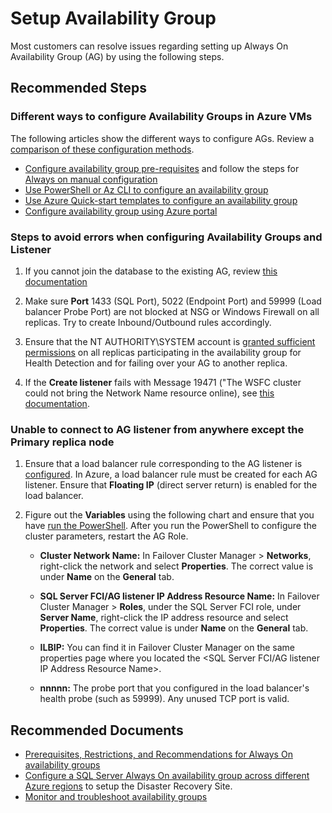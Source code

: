 <properties
  pagetitle="Setup Availability Group&#xD;"
  service="microsoft.sqlvirtualmachine"
  resource="sqlvirtualmachines"
  ms.author="vadeveka,amamun,ujpat"
  selfhelptype="Generic"
  supporttopicids="32740063"
  resourcetags="windowssql"
  productpesids="14745,16342"
  cloudenvironments="public,fairfax,usnat,ussec,blackforest,mooncake"
  articleid="3798c572-ddbe-495f-bb6a-894b9ad9efeb"
  ownershipid="AzureData_AzureSQLVM" />
# Setup Availability Group

Most customers can resolve issues regarding setting up Always On Availability Group (AG) by using the following steps.


## **Recommended Steps**

### Different ways to configure Availability Groups in Azure VMs

The following articles show the different ways to configure AGs. Review a [comparison of these configuration methods](https://docs.microsoft.com/azure/azure-sql/virtual-machines/windows/availability-group-overview#deployment).

* [Configure availability group pre-requisites](https://docs.microsoft.com/azure/azure-sql/virtual-machines/windows/availability-group-manually-configure-prerequisites-tutorial) and follow the steps for [Always on manual configuration](https://docs.microsoft.com/azure/azure-sql/virtual-machines/windows/availability-group-manually-configure-tutorial)
* [Use PowerShell or Az CLI to configure an availability group](https://docs.microsoft.com/azure/azure-sql/virtual-machines/windows/availability-group-az-commandline-configure?tabs=azure-cli)
* [Use Azure Quick-start templates to configure an availability group](https://docs.microsoft.com/azure/azure-sql/virtual-machines/windows/availability-group-quickstart-template-configure)
* [Configure availability group using Azure portal](https://docs.microsoft.com/azure/azure-sql/virtual-machines/windows/availability-group-azure-portal-configure?tabs=azure-cli)


### Steps to avoid errors when configuring Availability Groups and Listener

1. If you cannot join the database to the existing AG, review [this documentation](https://techcommunity.microsoft.com/t5/SQL-Server-Support/Create-Availability-Group-Fails-With-Error-35250-Failed-to-join/ba-p/317987)

1. Make sure **Port** 1433 (SQL Port), 5022 (Endpoint Port) and 59999 (Load balancer Probe Port) are not blocked at NSG or Windows Firewall on all replicas. Try to create Inbound/Outbound rules accordingly.
 
1. Ensure that the NT AUTHORITY\SYSTEM account is [granted sufficient permissions](https://support.microsoft.com/help/2847723/cannot-create-a-high-availability-group-in-microsoft-sql-server-2012) on all replicas participating in the availability group for Health Detection and for failing over your AG to another replica. 

1. If the **Create listener** fails with Message 19471 ("The WSFC cluster could not bring the Network Name resource online), see [this documentation](https://docs.microsoft.com/archive/blogs/alwaysonpro/create-listener-fails-with-message-the-wsfc-cluster-could-not-bring-the-network-name-resource-online).


### Unable to connect to AG listener from anywhere except the Primary replica node

1. Ensure that a load balancer rule corresponding to the AG listener is [configured](https://docs.microsoft.com/azure/virtual-machines/windows/sql/virtual-machines-windows-portal-sql-availability-group-tutorial#add-backend-pool-for-the-availability-group-listener). In Azure, a load balancer rule must be created for each AG listener. Ensure that **Floating IP** (direct server return) is enabled for the load balancer.<br>

1. Figure out the **Variables** using the following chart and ensure that you have [run the PowerShell](https://docs.microsoft.com/azure/virtual-machines/windows/sql/virtual-machines-windows-portal-sql-availability-group-tutorial#configure-listener). After you run the PowerShell to configure the cluster parameters, restart the AG Role.
   * **Cluster Network Name:** In Failover Cluster Manager > **Networks**, right-click the network and select **Properties**. The correct value is under **Name** on the **General** tab.
   
   * **SQL Server FCI/AG listener IP Address Resource Name:** In Failover Cluster Manager > **Roles**, under the SQL Server FCI role, under **Server Name**, right-click the IP address resource and select **Properties**. The correct value is under **Name** on the **General** tab. 
   
   * **ILBIP:** You can find it in Failover Cluster Manager on the same properties page where you located the <SQL Server FCI/AG listener IP Address Resource Name>.
   
   * **nnnnn:** The probe port that you configured in the load balancer's health probe (such as 59999). Any unused TCP port is valid.
   

## **Recommended Documents**
* [Prerequisites, Restrictions, and Recommendations for Always On availability groups](https://docs.microsoft.com/sql/database-engine/availability-groups/windows/prereqs-restrictions-recommendations-always-on-availability?view=sql-server-ver15)
* [Configure a SQL Server Always On availability group across different Azure regions](https://docs.microsoft.com/azure/azure-sql/virtual-machines/windows/availability-group-manually-configure-multiple-regions) to setup the Disaster Recovery Site.
* [Monitor and troubleshoot availability groups](https://docs.microsoft.com/sql/database-engine/availability-groups/windows/always-on-availability-groups-troubleshooting-and-monitoring-guide?view=sql-server-ver15)
